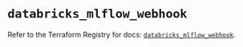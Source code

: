 # `databricks_mlflow_webhook`

Refer to the Terraform Registry for docs: [`databricks_mlflow_webhook`](https://registry.terraform.io/providers/databricks/databricks/1.36.3/docs/resources/mlflow_webhook).
